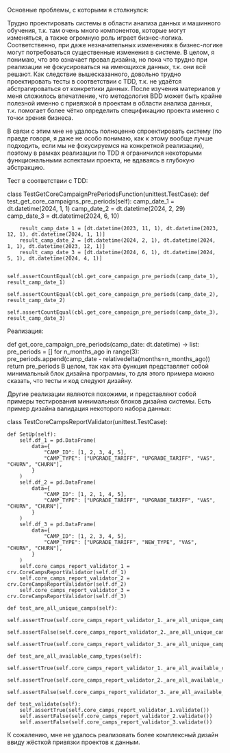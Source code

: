 Основные проблемы, с которыми я столкнулся:

Трудно проектировать системы в области анализа данных и машинного обучения, т.к. там очень много компонентов, которые могут изменяться, а также огромную роль играет бизнес-логика.
Соответственно, при даже незначительных изменениях в бизнес-логике могут потребоваться существенные изменения в системе.
В целом, я понимаю, что это означает провал дизайна, но пока что трудно при реализации не фокусироваться на имеющихся данных, т.к. они всё решают.
Как следствие вышесказанного, довольно трудно проектировать тесты в соответствии с TDD, т.к. не удаётся абстрагироваться от конкретики данных.
После изучения материалов у меня сложилось впечатление, что методология BDD может быть крайне полезной именно с привязкой в проектам в области анализа данных, т.к. помогает более чётко определить спецификацию проекта именно с точки зрения бизнеса.

В связи с этим мне не удалось полноценно спроектировать систему (по правде говоря, я даже не особо понимаю, как к этому вообще лучше подходить, если мы не фокусируемся на конкретной реализации), поэтому в рамках реализации по TDD я ограничился некоторыми функциональными аспектами проекта, не вдаваясь в глубокую абстракцию.

Тест в соответствии с TDD:

class TestGetCoreCampaignPrePeriodsFunction(unittest.TestCase):
    def test_get_core_campaigns_pre_periods(self):
        camp_date_1 = dt.datetime(2024, 1, 1)
        camp_date_2 = dt.datetime(2024, 2, 29)
        camp_date_3 = dt.datetime(2024, 6, 10)

        result_camp_date_1 = [dt.datetime(2023, 11, 1), dt.datetime(2023, 12, 1), dt.datetime(2024, 1, 1)]
        result_camp_date_2 = [dt.datetime(2024, 2, 1), dt.datetime(2024, 1, 1), dt.datetime(2023, 12, 1)]
        result_camp_date_3 = [dt.datetime(2024, 6, 1), dt.datetime(2024, 5, 1), dt.datetime(2024, 4, 1)]

        self.assertCountEqual(cbl.get_core_campaign_pre_periods(camp_date_1), result_camp_date_1)
        self.assertCountEqual(cbl.get_core_campaign_pre_periods(camp_date_2), result_camp_date_2)
        self.assertCountEqual(cbl.get_core_campaign_pre_periods(camp_date_3), result_camp_date_3)
Реализация:

def get_core_campaign_pre_periods(camp_date: dt.datetime) -> list:
    pre_periods = []
    for n_months_ago in range(3):
        pre_periods.append(camp_date - relativedelta(months=n_months_ago))
    return pre_periods
В целом, так как эта функция представляет собой минимальный блок дизайна программы, то для этого примера можно сказать, что тесты и код следуют дизайну.

Другие реализации являются похожими, и представляют собой примеры тестирования минимальных блоков дизайна системы.
Есть пример дизайна валидация некоторого набора данных:

class TestCoreCampsReportValidator(unittest.TestCase):

    def SetUp(self):
        self.df_1 = pd.DataFrame(
            data={
                "CAMP_ID": [1, 2, 3, 4, 5],
                "CAMP_TYPE": ["UPGRADE_TARIFF", "UPGRADE_TARIFF", "VAS", "CHURN", "CHURN"],
            }
        )
        self.df_2 = pd.DataFrame(
            data={
                "CAMP_ID": [1, 2, 1, 4, 5],
                "CAMP_TYPE": ["UPGRADE_TARIFF", "UPGRADE_TARIFF", "VAS", "CHURN", "CHURN"],
            }
        )
        self.df_3 = pd.DataFrame(
            data={
                "CAMP_ID": [1, 2, 3, 4, 5],
                "CAMP_TYPE": ["UPGRADE_TARIFF", "NEW_TYPE", "VAS", "CHURN", "CHURN"],
            }
        )
        self.core_camps_report_validator_1 = crv.CoreCampsReportValidator(self.df_1)
        self.core_camps_report_validator_2 = crv.CoreCampsReportValidator(self.df_2)
        self.core_camps_report_validator_3 = crv.CoreCampsReportValidator(self.df_3)
    
    def test_are_all_unique_camps(self):
        self.assertTrue(self.core_camps_report_validator_1._are_all_unique_camps())
        self.assertFalse(self.core_camps_report_validator_2._are_all_unique_camps())
        self.assertTrue(self.core_camps_report_validator_3._are_all_unique_camps())

    def test_are_all_available_camp_types(self):
        self.assertTrue(self.core_camps_report_validator_1._are_all_available_camp_types())
        self.assertTrue(self.core_camps_report_validator_2._are_all_available_camp_types())
        self.assertFalse(self.core_camps_report_validator_3._are_all_available_camp_types())

    def test_validate(self):
        self.assertTrue(self.core_camps_report_validator_1.validate())
        self.assertFalse(self.core_camps_report_validator_2.validate())
        self.assertFalse(self.core_camps_report_validator_3.validate())

К сожалению, мне не удалось реализовать более комплексный дизайн ввиду жёсткой привязки проектов к данным.
